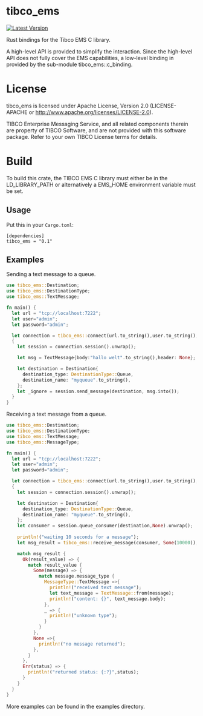 # tibco_ems
[![Latest Version](https://img.shields.io/crates/v/tibco_ems.svg)](https://crates.io/crates/tibco_ems)

Rust bindings for the Tibco EMS C library.

A high-level API is provided to simplify the interaction. 
Since the high-level API does not fully cover the EMS capabilities, a low-level binding in provided by the sub-module tibco_ems::c_binding.


# License
tibco_ems is licensed under Apache License, Version 2.0 (LICENSE-APACHE or http://www.apache.org/licenses/LICENSE-2.0).

TIBCO Enterprise Messaging Service, and all related components therein are property of TIBCO Software, and are not provided with this software package. Refer to your own TIBCO License terms for details.

# Build

To build this crate, the TIBCO EMS C library must either be in the LD_LIBRARY_PATH or alternatively a EMS_HOME environment variable must be set.

## Usage

Put this in your `Cargo.toml`:

```text
[dependencies]
tibco_ems = "0.1"
```

## Examples

Sending a text message to a queue.

```rust
use tibco_ems::Destination;
use tibco_ems::DestinationType;
use tibco_ems::TextMessage;

fn main() {
  let url = "tcp://localhost:7222";
  let user="admin";
  let password="admin";

  let connection = tibco_ems::connect(url.to_string(),user.to_string(),password.to_string()).unwrap();
  {
    let session = connection.session().unwrap();

    let msg = TextMessage{body:"hallo welt".to_string(),header: None};

    let destination = Destination{
      destination_type: DestinationType::Queue,
      destination_name: "myqueue".to_string(),
    };
    let _ignore = session.send_message(destination, msg.into());
  }
}
```

Receiving a text message from a queue.

```rust
use tibco_ems::Destination;
use tibco_ems::DestinationType;
use tibco_ems::TextMessage;
use tibco_ems::MessageType;

fn main() {
  let url = "tcp://localhost:7222";
  let user="admin";
  let password="admin";

  let connection = tibco_ems::connect(url.to_string(),user.to_string(),password.to_string()).unwrap();
  {
    let session = connection.session().unwrap();

    let destination = Destination{
      destination_type: DestinationType::Queue,
      destination_name: "myqueue".to_string(),
    };
    let consumer = session.queue_consumer(destination,None).unwrap();
    
    println!("waiting 10 seconds for a message");
    let msg_result = tibco_ems::receive_message(consumer, Some(10000));

    match msg_result {
      Ok(result_value) => {
        match result_value {
          Some(message) => {
            match message.message_type {
              MessageType::TextMessage =>{
                println!("received text message");
                let text_message = TextMessage::from(message);
                println!("content: {}", text_message.body);
              },
              _ => {
                println!("unknown type");
              }
            }    
          },
          None =>{
            println!("no message returned");
          },
        }
      },
      Err(status) => {
        println!("returned status: {:?}",status);
      }
    }
  }
}
```

More examples can be found in the examples directory.

